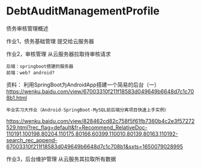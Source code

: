 # DebtAuditManagementProfile
债务审核管理概述



作业1，债务基础管理
	提交给云服务器

作业2，审核管理
	从云服务器拉取待审核请求

	后端：springboot搭建的服务器
	前端：web? android?


资料：
	利用SpringBoot为AndroidApp搭建一个简易的后台（一）
https://wenku.baidu.com/view/67003310f211f18583d049649b6648d7c1c708b1.html


	毕业实习大作业（Android-SpringBoot-MySQL前后端分离项目快速上手实例）
https://wenku.baidu.com/view/828462cd82c758f5f61fb7360b4c2e3f57272529.html?rec_flag=default&fr=Recommend_RelativeDoc-110191,100198,80204,110175,80166,60399,110010,80139,80163,110192-search_rec_append-67003310f211f18583d049649b6648d7c1c708b1&sxts=1650079028995

	

作业3，后台维护管理
	从云服务其拉取所有数据
